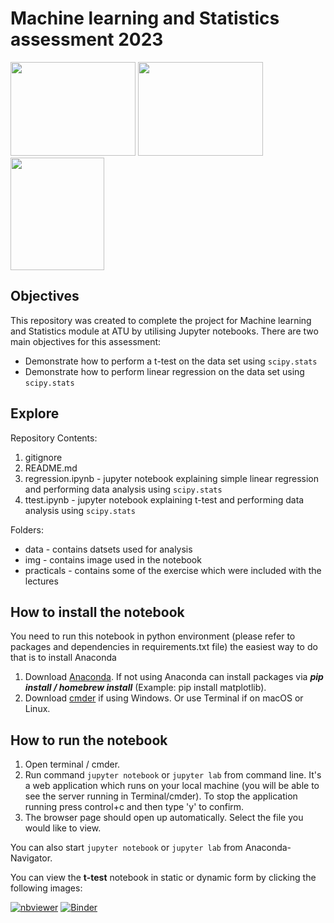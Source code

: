 # Machine learning and Statistics assessment 2023

<p float="left">
  <img src="https://logos-world.net/wp-content/uploads/2021/10/Python-Logo.png" width="200" height="150"/>
  <img src="https://docs.scipy.org/doc/scipy/_static/logo.svg" width="200" height="150"/> 
  <img src="https://upload.wikimedia.org/wikipedia/commons/thumb/3/38/Jupyter_logo.svg/414px-Jupyter_logo.svg.png" width="150" height="180"/>
</p>

## Objectives

This repository was created to complete the project for Machine learning and Statistics module at ATU by utilising Jupyter notebooks.
There are two main objectives for this assessment:
- Demonstrate how to perform a t-test on the data set using `scipy.stats`
- Demonstrate how to perform linear regression on the data set using `scipy.stats`

## Explore

Repository Contents:

1. gitignore
2. README.md
3. regression.ipynb - jupyter notebook explaining simple linear regression and performing data analysis using `scipy.stats`
4. ttest.ipynb -  jupyter notebook explaining t-test and performing data analysis using `scipy.stats`

Folders:
- data - contains datsets used for analysis
- img - contains image used in the notebook
- practicals - contains some of the exercise which were included with the lectures

## How to install the notebook

You need to run this notebook in python environment (please refer to packages and dependencies in requirements.txt file) the easiest way to do that is to install Anaconda
1. Download [Anaconda](https://docs.anaconda.com/anaconda/install/index.html). If not using Anaconda can install packages via ***pip install / homebrew install*** (Example: pip install matplotlib).
2. Download [cmder](https://cmder.net) if using Windows. Or use Terminal if on macOS or Linux.

## How to run the notebook

1. Open terminal / cmder.
2. Run command `jupyter notebook` or `jupyter lab` from command line. It's a web application which runs on your local machine (you will be able to see the server running in Terminal/cmder). To stop the application running press control+c and then type 'y' to confirm.
3. The browser page should open up automatically. Select the file you would like to view.

You can also start `jupyter notebook` or `jupyter lab` from Anaconda-Navigator.

You can view the **t-test** notebook in static or dynamic form by clicking the following images:

[![nbviewer](https://raw.githubusercontent.com/jupyter/design/master/logos/Badges/nbviewer_badge.svg)](https://nbviewer.org/github/angelinka/machine_learning_assessment/blob/main/ttest.ipynb)
[![Binder](https://mybinder.org/badge_logo.svg)](https://mybinder.org/v2/gh/angelinka/machine_learning_assessment/blob/main/ttest.ipynb/HEAD)
